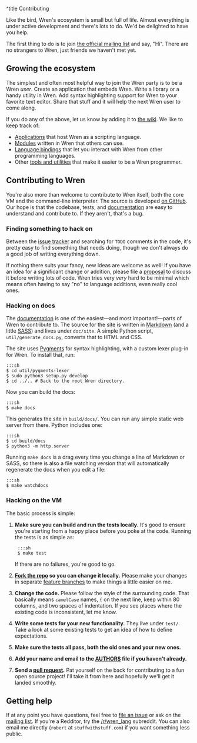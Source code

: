 ^title Contributing

Like the bird, Wren's ecosystem is small but full of life. Almost everything is
under active development and there's lots to do. We'd be delighted to have you
help.

The first thing to do is to join [the official mailing list][list] and say,
"Hi". There are no strangers to Wren, just friends we haven't met yet.

## Growing the ecosystem

The simplest and often most helpful way to join the Wren party is to be a Wren
*user*. Create an application that embeds Wren. Write a library or a handy
utility in Wren. Add syntax highlighting support for Wren to your favorite text
editor. Share that stuff and it will help the next Wren user to come along.

If you do any of the above, let us know by adding it to [the wiki][wiki]. We
like to keep track of:

[wiki]: https://github.com/wren-lang/wren/wiki

* [Applications][] that host Wren as a scripting language.
* [Modules][] written in Wren that others can use.
* [Language bindings][] that let you interact with Wren from other programming
  languages.
* Other [tools and utilities][] that make it easier to be a Wren programmer.

[applications]: https://github.com/wren-lang/wren/wiki/Applications
[modules]: https://github.com/wren-lang/wren/wiki/Modules
[language bindings]: https://github.com/wren-lang/wren/wiki/Language-Bindings
[tools and utilities]: https://github.com/wren-lang/wren/wiki/Tools

## Contributing to Wren

You're also more than welcome to contribute to Wren itself, both the core VM and
the command-line interpreter. The source is developed [on GitHub][github]. Our
hope is that the codebase, tests, and [documentation][docs] are easy to
understand and contribute to. If they aren't, that's a bug.

### Finding something to hack on

Between the [issue tracker][issue] and searching for `TODO` comments in the
code, it's pretty easy to find something that needs doing, though we don't
always do a good job of writing everything down.

If nothing there suits your fancy, new ideas are welcome as well! If you have an
idea for a significant change or addition, please file a [proposal][] to discuss
it before writing lots of code. Wren tries very *very* hard to be minimal which
means often having to say "no" to language additions, even really cool ones.

### Hacking on docs

The [documentation][] is one of the easiest&mdash;and most
important!&mdash;parts of Wren to contribute to. The source for the site is
written in [Markdown][] (and a little [SASS][]) and lives under `doc/site`. A
simple Python script, `util/generate_docs.py`, converts that to HTML and CSS.

[documentation]: /
[markdown]: http://daringfireball.net/projects/markdown/
[sass]: http://sass-lang.com/

The site uses [Pygments][] for syntax highlighting, with a custom lexer plug-in
for Wren. To install that, run:

[pygments]: http://pygments.org

    :::sh
    $ cd util/pygments-lexer
    $ sudo python3 setup.py develop
    $ cd ../.. # Back to the root Wren directory.

Now you can build the docs:

    :::sh
    $ make docs

This generates the site in `build/docs/`. You can run any simple static web
server from there. Python includes one:

    :::sh
    $ cd build/docs
    $ python3 -m http.server

Running `make docs` is a drag every time you change a line of Markdown or SASS,
so there is also a file watching version that will automatically regenerate the
docs when you edit a file:

    :::sh
    $ make watchdocs

### Hacking on the VM

The basic process is simple:

1. **Make sure you can build and run the tests locally.** It's good to ensure
   you're starting from a happy place before you poke at the code. Running the
   tests is as simple as:

        :::sh
        $ make test

    If there are no failures, you're good to go.

2. **[Fork the repo][fork] so you can change it locally.** Please make your
   changes in separate [feature branches][] to make things a little easier on
   me.

3. **Change the code.** Please follow the style of the surrounding code. That
   basically means `camelCase` names, `{` on the next line, keep within 80
   columns, and two spaces of indentation. If you see places where the existing
   code is inconsistent, let me know.

4. **Write some tests for your new functionality.** They live under `test/`.
   Take a look at some existing tests to get an idea of how to define
   expectations.

5. **Make sure the tests all pass, both the old ones and your new ones.**

6. **Add your name and email to the [AUTHORS][] file if you haven't already.**

7. **Send a [pull request][].** Pat yourself on the back for contributing to a
   fun open source project! I'll take it from here and hopefully we'll get it
   landed smoothly.

## Getting help

If at any point you have questions, feel free to [file an issue][issue] or ask
on the [mailing list][list]. If you're a Redditor, try the
[/r/wren_lang][subreddit] subreddit. You can also email me directly (`robert` at
`stuffwithstuff.com`) if you want something less public.

[mit]: http://opensource.org/licenses/MIT
[github]: https://github.com/wren-lang/wren
[fork]: https://help.github.com/articles/fork-a-repo/
[docs]: https://github.com/wren-lang/wren/tree/master/doc/site
[issue]: https://github.com/wren-lang/wren/issues
[proposal]: https://github.com/wren-lang/wren/labels/proposal
[feature branches]: https://www.atlassian.com/git/tutorials/comparing-workflows/centralized-workflow
[authors]: https://github.com/wren-lang/wren/tree/master/AUTHORS
[pull request]: https://github.com/wren-lang/wren/pulls
[list]: https://groups.google.com/forum/#!forum/wren-lang
[subreddit]: https://www.reddit.com/r/wren_lang/
